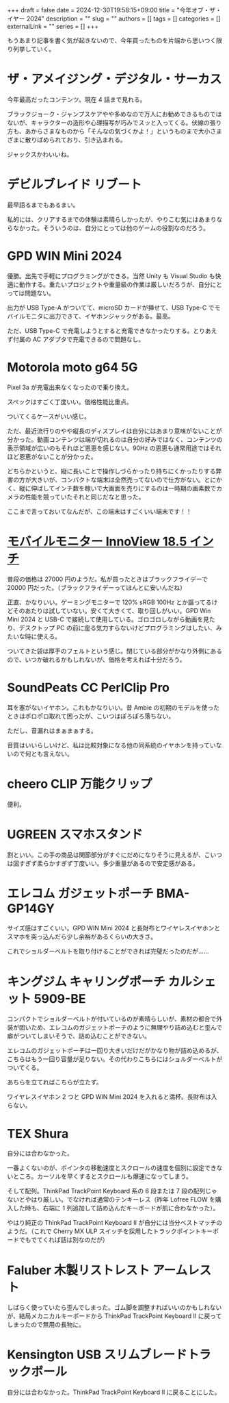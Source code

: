 +++ 
draft = false
date = 2024-12-30T19:58:15+09:00
title = "今年オブ・ザ・イヤー 2024"
description = ""
slug = ""
authors = []
tags = []
categories = []
externalLink = ""
series = []
+++

もうあまり記事を書く気が起きないので、今年買ったものを片端から思いつく限り列挙していく。

# ザ・アメイジング・デジタル・サーカス

今年最高だったコンテンツ。現在 4 話まで見れる。

ブラックジョーク・ジャンプスケアやや多めなので万人にお勧めできるものではないが、キャラクターの造形や心理描写が巧みでスッと入ってくる。伏線の張り方も、あからさまなものから「そんなの気づくかよ！」というものまで大小さまざまに散りばめられており、引き込まれる。

ジャックスかわいいね。

# デビルブレイド リブート

最早語るまでもあるまい。

私的には、クリアするまでの体験は素晴らしかったが、やりこむ気にはあまりならなかった。そういうのは、自分にとっては他のゲームの役割なのだろう。

# GPD WIN Mini 2024

優勝。出先で手軽にプログラミングができる。当然 Unity も Visual Studio も快適に動作する。重たいプロジェクトや重量級の作業は厳しいだろうが、自分にとっては問題ない。

出力が USB Type-A がついてて、microSD カードが挿せて、USB Type-C でモバイルモニタに出力できて、イヤホンジャックがある。最高。

ただ、USB Type-C で充電しようとすると充電できなかったりする。とりあえず付属の AC アダプタで充電できるので問題なし。

# Motorola moto g64 5G

Pixel 3a が充電出来なくなったので乗り換え。

スペックはすごく丁度いい。価格性能比重点。

ついてくるケースがいい感じ。

ただ、最近流行りのやや縦長のディスプレイは自分にはあまり意味がないことが分かった。動画コンテンツは端が切れるのは自分の好みではなく、コンテンツの表示領域が広いのもそれほど恩恵を感じない。90Hz の恩恵も通常用途ではそれほど恩恵がないことが分かった。

どちらかというと、縦に長いことで操作しづらかったり持ちにくかったりする弊害の方が大きいが、コンパクトな端末は全然売ってないので仕方がない。とにかく、縦に伸ばしてインチ数を稼いで大画面を売りにするのは一時期の画素数でカメラの性能を競っていたそれと同じだなと思った。

ここまで言っておいてなんだが、この端末はすごくいい端末です！！

# [モバイルモニター InnoView 18.5 インチ](https://www.amazon.co.jp/dp/B0BXSBNGZ8)

普段の価格は 27000 円のようだ。私が買ったときはブラックフライデーで 20000 円だった。（ブラックフライデーってほんとに安いんだね）

正直、かなりいい。ゲーミングモニターで 120% sRGB 100Hz とか謳ってるけどそのあたりは試していない。安くて大きくて、取り回しがいい。GPD Win Mini 2024 と USB-C で接続して使用している。ゴロゴロしながら動画を見たり、デスクトップ PC の前に座る気力すらないけどプログラミングはしたい、みたいな時に使える。

ついてきた袋は厚手のフェルトという感じ。閉じている部分がかなり外側にあるので、いつか破れるかもしれないが、価格を考えれば十分だろう。

# SoundPeats CC PerlClip Pro

耳を塞がないイヤホン。これもかなりいい。昔 Ambie の初期のモデルを使ったときはポロポロ取れて困ったが、こいつはぽろぽろ落ちない。

ただし、音漏れはまぁまぁする。

音質はいいらしいけど、私は比較対象になる他の同系統のイヤホンを持っていないので何とも言えない。

# cheero CLIP 万能クリップ

便利。

# UGREEN スマホスタンド

割といい。この手の商品は関節部分がすぐにだめになりそうに見えるが、こいつは固すぎず柔らかすぎず丁度いい。多少重量があるので安定感がある。

# エレコム ガジェットポーチ BMA-GP14GY

サイズ感はすごくいい。GPD WIN Mini 2024 と長財布とワイヤレスイヤホンとスマホを突っ込んだら少し余裕があるくらいの大きさ。

これでショルダーベルトを取り付けることができれば完璧だったのだが……

# キングジム キャリングポーチ カルシェット 5909-BE

コンパクトでショルダーベルトが付いているのが素晴らしいが、素材の都合で外装が固いため、エレコムのガジェットポーチのように無理やり詰め込むと歪んで癖がついてしまいそうで、詰め込むことができない。

エレコムのガジェットポーチは一回り大きいだけだがかなり物が詰め込めるが、こちらはもう一回り容量が足りない。その代わりこちらにはショルダーベルトがついてくる。

あちらを立てればこちらが立たず。

ワイヤレスイヤホン 2 つと GPD WIN Mini 2024 を入れると満杯。長財布は入らない。

# TEX Shura

自分には合わなかった。

一番よくないのが、ポインタの移動速度とスクロールの速度を個別に設定できないところ。カーソルを早くするとスクロールも爆速になってしまう。

そして配列。ThinkPad TrackPoint Keyboard 系の 6 段または 7 段の配列じゃないとやはり厳しい。でなければ通常のテンキーレス（昨年 Lofree FLOW を購入した時も、右端に 1 列追加して詰め込んだキーボードが肌に合わなかった）。

やはり純正の ThinkPad TrackPoint Keyboard II が自分には当分ベストマッチのようだ。（これで Cherry MX ULP スイッチを採用したトラックポイントキーボードでもでてくれば話は別なのだが）

# Faluber 木製リストレスト アームレスト

しばらく使っていたら歪んでしまった。ゴム脚を調整すればいいのかもしれないが、結局メカニカルキーボードから ThinkPad TrackPoint Keyboard II に戻ってしまったので無用の長物に。

# Kensington USB スリムブレードトラックボール

自分には合わなかった。ThinkPad TrackPoint Keyboard II に戻ることにした。
